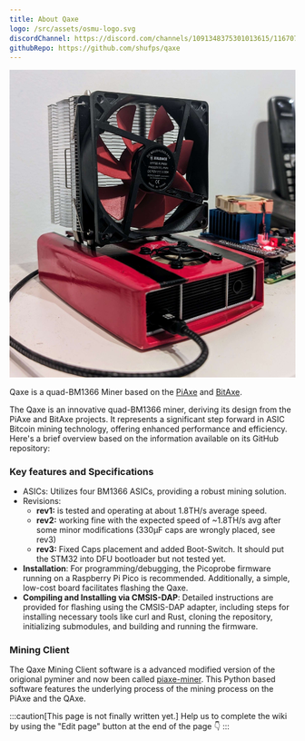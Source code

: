 ```yaml
---
title: About Qaxe
logo: /src/assets/osmu-logo.svg
discordChannel: https://discord.com/channels/1091348375301013615/1167074832186355752
githubRepo: https://github.com/shufps/qaxe
---
```


![Qaxe](./qaxe.jpg)

Qaxe is a quad-BM1366 Miner based on the [PiAxe](https://github.com/shufps/piaxe) and [BitAxe](https://github.com/skot/bitaxe/tree/ultra-v1.3).

The Qaxe is an innovative quad-BM1366 miner, deriving its design from the PiAxe and BitAxe projects. It represents a significant step forward in ASIC Bitcoin mining technology, offering enhanced performance and efficiency. Here's a brief overview based on the information available on its GitHub repository:

### Key features and Specifications

- ASICs: Utilizes four BM1366 ASICs, providing a robust mining solution.
- Revisions:
  - **rev1:** is tested and operating at about 1.8TH/s average speed.<br>
  - **rev2:** working fine with the expected speed of ~1.8TH/s avg after some minor modifications (330µF caps are wrongly placed, see rev3)<br>
  - **rev3:** Fixed Caps placement and added Boot-Switch. It should put the STM32 into DFU bootloader but not tested yet.
- **Installation**: For programming/debugging, the Picoprobe firmware running on a Raspberry Pi Pico is recommended. Additionally, a simple, low-cost board facilitates flashing the Qaxe.
- **Compiling and Installing via CMSIS-DAP**: Detailed instructions are provided for flashing using the CMSIS-DAP adapter, including steps for installing necessary tools like curl and Rust, cloning the repository, initializing submodules, and building and running the firmware.

### Mining Client

The Qaxe Mining Client software is a advanced modified version of the origional pyminer and now been called [piaxe-miner](https://github.com/shufps/piaxe-miner).
This Python based software features the underlying process of the mining process on the PiAxe and the QAxe.

:::caution[This page is not finally written yet.]
Help us to complete the wiki by using the "Edit page" button at the end of the page 👇
:::
